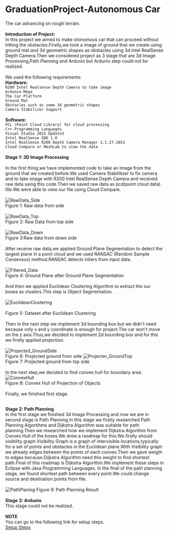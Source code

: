 # GraduationProject-Autonomous Car</br>
The car advancing on rough terrain.</br></br>
**Introduction of Project:**</br>
In this project we aimed to make otonomous car that can proceed without hitting the obstacles.Firstly,we took a image of ground that we create using ground mat and 3d geometric shapes as obstacles using 3d Intel RealSense Depth Camera.Then we considered project as 3 stage that are 3d Image Processing,Path Planning and Ardunio but Ardunio step could not be realized.
</br></br>
We used the following requirements:</br>
                                                                      **Hardware:**<br>
                                                               `R200 Intel Realsense Depth Camera to take image`</br>
                                                               `Ardunio Mega`</br>
                                                               `The Car Platform`</br>
                                                               `Ground Mat`</br>
                                                               `Obstacles such as some 3d geometric shapes`</br>
                                                               `Camera Stabilizer Support`</br></br>
                                                                      **Software:**</br>
                                                               `PCL (Point Cloud Library) for cloud processing`</br>
                                                               `C++ Programming Languages`</br>
                                                               `Visual Studio 2015 Update3`</br>
                                                               `Intel RealSense SDK 1.0`</br>
                                                               `Intel RealSense R200 Depth Camera Manager 2.1.27.2853`</br>
                                                               `Cloud Compare or MeshLab to view the data`</br></br>
**Stage 1: 3D Image Processing**</br><br>
In the first thing,we have implemented code to take an image from the ground that we created before.We used Camera Stabilitizer to fix camera and to take image with R200 Intel RealSense Depth Camera and received raw data using this code.Then we saved raw data as pcd(point cloud data) file.We were able to view our file using Cloud Compare. </br></br>
![RawData_Side](https://github.com/busragol/GraduationProject/blob/master/Images/RawData_Side.PNG)</br>
Figure 1: Raw data from side</br></br>
![RawData_Top](https://github.com/busragol/GraduationProject/blob/master/Images/rawdata_Top.PNG)</br>
Figure 2: Raw Data from top side</br></br>
![RawData_Down](https://github.com/busragol/GraduationProject/blob/master/Images/RawData_Down.PNG)</br>
Figure 3:Raw data from down side</br></br>
After receive raw data,we applied Ground Plane Segmentation to detect the largest plane in a point cloud and we used RANSAC (Random Sample Consensus) method.RANSAC detects inliers from input data.</br></br>
![Filtered_Data](https://github.com/busragol/GraduationProject/blob/master/Images/Filtered_Data.PNG)</br>
Figure 4: Ground Plane after Ground Plane Segmentation</br></br>
And then we applied Euclidean Clustering Algorithm to extract the our boxes as clusters.This step is Object Segmentation.</br></br>
![EuclideanClustering](https://github.com/busragol/GraduationProject/blob/master/Images/EuclideanClustering.PNG)</br></br>
Figure 5: Dataset after Euclidean Clustering</br></br>
Then in the next step we implement 3d bounding box but we didn't need because only x and y coordinate is enough for project.The car won't move on the z axis.Thus,we decided to implement 2d bounding box and for this we firstly applied projection. </br></br>
![Projected_GroundSide](https://github.com/busragol/GraduationProject/blob/master/Images/Projected_GroundSide.PNG)</br>
Figure 6: Projected ground from side
![Projecter_GroundTop](https://github.com/busragol/GraduationProject/blob/master/Images/Projected_CloudTop.PNG)</br>
Figure 7: Projected ground from top side</br></br>
In the next step,we decided to find convex hull for boundary area.</br>
![ConvexHull](https://github.com/busragol/GraduationProject/blob/master/Images/ConvexHull.PNG)</br>
Figure 8: Convex Hull of Projection of Objects</br></br>
Finally, we finished first stage.</br></br>

**Stage 2: Path Planning**</br>
In the first stage we finished 3d Image Processing and now we are in second stage is Path Planning.In this stage we firstly researched Path Planning Algortihms and Dijkstra Algorithm was suitable for path planning.Then we researched how we implement Dijkstra Algorithm from Convex Hull of the boxes.We drew a raodmap for this.We firstly should visibility graph.Visibility Graph is a graph of intervisible locations,typically for a set of points and obstacles in the Euclidean plane.With Visibility graph we already edges between the points of each convex.Then we gave weigth to edges because Dijkstra Algorithm need this weight to find shortest path.Final of this roadmap is Dijkstra Algorithm.We implement these steps in Eclipse with Java Programming Languages.
In the final of the path planning stage, we found shortest path between every point.We could change source and destination points from file.</br></br>
![PathPlaning](https://github.com/busragol/GraduationProject/blob/master/Images/PathPlaning.PNG)
Figure 9: Path Planning Result</br></br>
**Stage 3: Ardunio**</br>
This stage could not be realized.
</br></br>
**NOTE**</br>
You can go to the following link for setup steps.</br>
[Setup Steps](https://coderxx.blogspot.com/2020/03/image-processing-goruntu-isleme.html)
